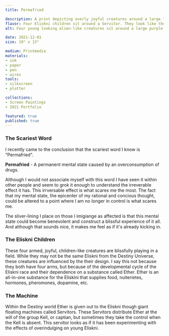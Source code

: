 ```yaml
---
title: Permafried

description: A print depicting overly joyful creatures around a large technological sphere with wires.
flavor: Four Eliskni children sit around a Servitor. They look like they've been given a little too much Ether, maybe for awhile now.
alt: Four young looking alien-like creatures sit around a large purple sphere with wires woven through it.

date: 2021-12-01
size: 19" x 13"

medium: Printmedia
materials:
- ink
- paper
- pen
- wires
tools:
- silkscreen
- plotter

collections:
- Screen Paintings
- 2021 Portfolio

featured: true
published: true
---
```


### The Scariest Word
I recently came to the conclusion that the scariest word I know is "Permafried". 

__Permafried__ - A permanent mental state caused by an overconsumption of drugs.

Although I would not associate myself with this word I have seen it within other people and seem to grok it enough to understand the irreverable effect it has.
This irrversable effect is what scares me the most.
The fact that my mental state, the epicenter of my rational and concious thought, could be altered to a point where I am no longer in control is what scares me.

The sliver-lining I place on those I imigiange as affected is that this mental state could become benevolent and construct a blissful experience of it all.
And although that sounds nice, it makes me feel as if it's already kicking in.

### The Eliskni Children
These four armed, joyful, children-like creatures are blissfully playing in a field. 
While they may not be the same Eliskni from the Destiny Universe, these creatures are influenced by the their design.
I say this not because they both have four arms, but because of the developmental cycle of the Eliskni race and their dependence on a substance called Ether.
Ether is an all-in-one substance for the Eliskini that supplies food, nuiterietes, hormones, pheromones, dopamine, etc.

### The Machine
Within the Destiny world Ether is given out to the Eliskni though giant floating machines called Servitors.
These Servitors distribute Ether at the will of the group Kell, or captian, but sometimes they take the control when the Kell is absent.
This servitor looks as if it has been experimenting with the effects of overindulging on young Eliskni.
